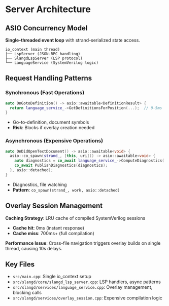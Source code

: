 # Server Architecture

## ASIO Concurrency Model

**Single-threaded event loop** with strand-serialized state access.

```
io_context (main thread)
├── LspServer (JSON-RPC handling)
├── SlangdLspServer (LSP protocol) 
└── LanguageService (SystemVerilog logic)
```

## Request Handling Patterns

### Synchronous (Fast Operations)
```cpp
auto OnGotoDefinition() -> asio::awaitable<DefinitionResult> {
  return language_service_->GetDefinitionsForPosition(...);  // 0-5ms
}
```
- Go-to-definition, document symbols
- **Risk**: Blocks if overlay creation needed

### Asynchronous (Expensive Operations)  
```cpp
auto OnDidOpenTextDocument() -> asio::awaitable<void> {
  asio::co_spawn(strand_, [this, uri]() -> asio::awaitable<void> {
    auto diagnostics = co_await language_service_->ComputeDiagnostics(...);  // 700ms+
    co_await PublishDiagnostics(diagnostics);
  }, asio::detached);
}
```
- Diagnostics, file watching
- **Pattern**: `co_spawn(strand_, work, asio::detached)`

## Overlay Session Management

**Caching Strategy**: LRU cache of compiled SystemVerilog sessions
- **Cache hit**: 0ms (instant response)  
- **Cache miss**: 700ms+ (full compilation)

**Performance Issue**: Cross-file navigation triggers overlay builds on single thread, causing 10s delays.

## Key Files

- `src/main.cpp`: Single io_context setup
- `src/slangd/core/slangd_lsp_server.cpp`: LSP handlers, async patterns
- `src/slangd/services/language_service.cpp`: Overlay management, blocking calls
- `src/slangd/services/overlay_session.cpp`: Expensive compilation logic
